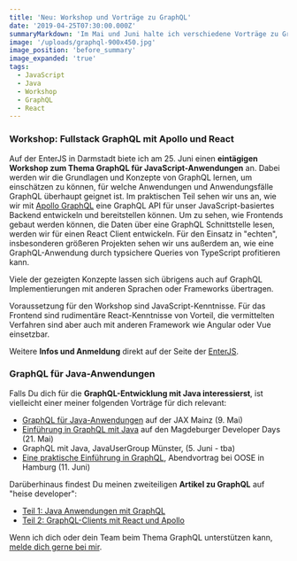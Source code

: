 ```yaml
---
title: 'Neu: Workshop und Vorträge zu GraphQL'
date: '2019-04-25T07:30:00.000Z'
summaryMarkdown: 'Im Mai und Juni halte ich verschiedene Vorträge zu GraphQL und biete im Juni auch einen öffentlichen Workshop dazu auf der EnterJS in Darmstadt an. Vielleicht ist ja auch für dich etwas interessantes dabei'
image: '/uploads/graphql-900x450.jpg'
image_position: 'before_summary'
image_expanded: 'true'
tags:
  - JavaScript
  - Java
  - Workshop
  - GraphQL
  - React
---
```


### Workshop: Fullstack GraphQL mit Apollo und React

Auf der EnterJS in Darmstadt biete ich am 25. Juni einen **eintägigen Workshop zum Thema GraphQL für JavaScript-Anwendungen** an. Dabei werden wir die Grundlagen und Konzepte von GraphQL lernen,
um einschätzen zu können, für welche Anwendungen und Anwendungsfälle GraphQL überhaupt geignet ist. Im praktischen Teil sehen wir uns an, wie
wir mit [Apollo GraphQL](https://www.apollographql.com/) eine GraphQL API für unser JavaScript-basiertes Backend entwickeln und bereitstellen können.
Um zu sehen, wie Frontends gebaut werden können, die Daten über eine GraphQL Schnittstelle lesen, werden wir für einen React Client entwickeln.
Für den Einsatz in "echten", insbesonderen größeren Projekten sehen wir uns außerdem an, wie eine GraphQL-Anwendung durch typsichere Queries von TypeScript profitieren kann.

Viele der gezeigten Konzepte lassen sich übrigens auch auf GraphQL Implementierungen mit anderen Sprachen oder Frameworks übertragen.

Voraussetzung für den Workshop sind JavaScript-Kenntnisse. Für das Frontend sind rudimentäre React-Kenntnisse von Vorteil, die vermittelten Verfahren sind aber
auch mit anderen Framework wie Angular oder Vue einsetzbar.

Weitere **Infos und Anmeldung** direkt auf der Seite der [EnterJS](https://www.enterjs.de/single?id=8565&fullstack-graphql-mit-apollo-und-react).

### GraphQL für Java-Anwendungen

Falls Du dich für die **GraphQL-Entwicklung mit Java interessierst**, ist vielleicht einer meiner folgenden Vorträge für dich relevant:

- [GraphQL für Java-Anwendungen](https://jax.de/serverside-enterprise-java/graphql-fuer-java-anwendungen/) auf der JAX Mainz (9. Mai)
- [Einführung in GraphQL mit Java](https://www.md-devdays.de/Act?id=1000026) auf den Magdeburger Developer Days (21. Mai)
- GraphQL mit Java, JavaUserGroup Münster, (5. Juni - tba)
- [Eine praktische Einführung in GraphQL](https://www.oose.de/abendvortrag/praktische-einfuehrung-graphql/), Abendvortrag bei OOSE in Hamburg (11. Juni)

Darüberhinaus findest Du meinen zweiteiligen **Artikel zu GraphQL** auf "heise developer":

- [Teil 1: Java Anwendungen mit GraphQL](https://www.heise.de/developer/artikel/Java-Anwendungen-mit-GraphQL-Teil-1-4205852.html)
- [Teil 2: GraphQL-Clients mit React und Apollo](https://www.heise.de/developer/artikel/GraphQL-Clients-mit-React-und-Apollo-Teil-2-4273017.html)

Wenn ich dich oder dein Team beim Thema GraphQL unterstützen kann, [melde dich gerne bei mir](/contact).
